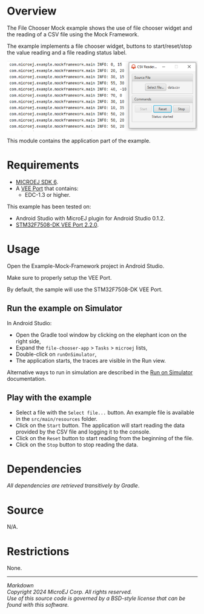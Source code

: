 # Overview

The File Chooser Mock example shows the use of file chooser widget and the reading of a CSV file using the Mock Framework.

The example implements a file chooser widget, buttons to start/reset/stop the value reading and a file reading status label.

![Example_screenshot.png](README_images/Example_screenshot.png)

This module contains the application part of the example.

# Requirements

* [MICROEJ SDK 6](https://docs.microej.com/en/latest/SDK6UserGuide/index.html).
* A [VEE Port](https://github.com/MicroEJ/?q=VEEPort&type=all&language=&sort=) that contains:
    * EDC-1.3 or higher.

This example has been tested on:

* Android Studio with MicroEJ plugin for Android Studio 0.1.2.
* [STM32F7508-DK VEE Port 2.2.0](https://github.com/MicroEJ/VEEPort-STMicroelectronics-STM32F7508-DK/tree/2.2.0).

# Usage

Open the Example-Mock-Framework project in Android Studio.

Make sure to properly setup the VEE Port.

By default, the sample will use the STM32F7508-DK VEE Port.

## Run the example on Simulator

In Android Studio:
- Open the Gradle tool window by clicking on the elephant icon on the right side,
- Expand the `file-chooser-app` > `Tasks` > `microej` lists,
- Double-click on `runOnSimulator`,
- The application starts, the traces are visible in the Run view.

Alternative ways to run in simulation are described in the [Run on Simulator](https://docs.microej.com/en/latest/SDK6UserGuide/runOnSimulator.html) documentation.

## Play with the example

* Select a file with the `Select file...` button. An example file is available in the `src/main/resources` folder.
* Click on the `Start` button. The application will start reading the data provided by the CSV file and logging it to the console.
* Click on the `Reset` button to start reading from the beginning of the file.
* Click on the `Stop` button to stop reading the data.

# Dependencies

_All dependencies are retrieved transitively by Gradle_.

# Source

N/A.

# Restrictions

None.

---
_Markdown_   
_Copyright 2024 MicroEJ Corp. All rights reserved._  
_Use of this source code is governed by a BSD-style license that can be found with this software._